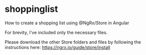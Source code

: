 # shoppinglist
How to create a shopping list using @NgRx/Store in Angular

For brevity, I've included only the necessary files. 

Please download the other Store folders and files by following the instructions here: https://ngrx.io/guide/store/install
